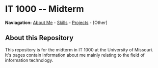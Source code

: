 # IT 1000 -- Midterm

**Naviagation:** [About Me](aboutme.md) - [Skills](skills.md) - [Projects](projects.md) - [Other] 


## About this Repository

This repository is for the midterm in IT 1000 at the University of Missouri. It's pages contain information about me mainly relating to the field of information technology.
